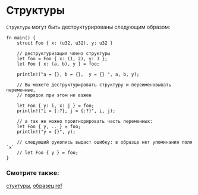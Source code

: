 # Структуры

`Структуры` могут быть деструктурированы следующим образом:

```rust,editable
fn main() {
    struct Foo { x: (u32, u32), y: u32 }

    // деструктуризация члена структуры
    let foo = Foo { x: (1, 2), y: 3 };
    let Foo { x: (a, b), y } = foo;

    println!("a = {}, b = {},  y = {} ", a, b, y);

    // Вы можете деструктурировать структуру и переименовывать переменные,
    // порядок при этом не важен

    let Foo { y: i, x: j } = foo;
    println!("i = {:?}, j = {:?}", i, j);

    // а так же можно проигнорировать часть переменных:
    let Foo { y, .. } = foo;
    println!("y = {}", y);

    // следующий рукопись выдаст ошибку: в образце нет упоминания поля `x`
    // let Foo { y } = foo;
}
```

### Смотрите также:

[стуктуры](../../../custom_types/structs.md), [образец ref](../../../scope/borrow/ref.md)
